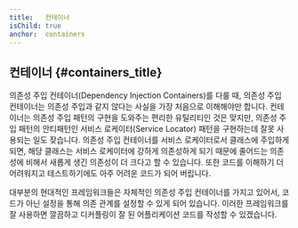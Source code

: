```yaml
---
title:   컨테이너
isChild: true
anchor:  containers
---
```


## 컨테이너 {#containers_title}

의존성 주입 컨테이너(Dependency Injection Containers)를 다룰 때, 의존성 주입 컨테이너는 
의존성 주입과 같지 않다는 사실을 가장 처음으로 이해해야만 합니다. 컨테이너는 의존성 주입 패턴의 
구현을 도와주는 편리한 유틸리티인 것은 맞지만, 의존성 주입 패턴의 안티패턴인 
서비스 로케이터(Service Locator) 패턴을 구현하는데 잘못 사용되는 일도 잦습니다.
의존성 주입 컨테이너를 서비스 로케이터로서 클래스에 주입하게 되면,
해당 클래스는 서비스 로케이터에 강하게 의존성하게 되기 때문에 줄어드는 의존성에 비해서 
새롭게 생긴 의존성이 더 크다고 할 수 있습니다. 또한 코드를 이해하기 더 어려워지고
테스트하기에도 아주 어려운 코드가 되어 버립니다.

대부분의 현대적인 프레임워크들은 자체적인 의존성 주입 컨테이너를 가지고 있어서, 코드가 아닌 설정을 통해
의존 관계를 설정할 수 있게 되어 있습니다. 이러한 프레임워크를 잘 사용하면 깔끔하고 디커플링이 잘 된
어플리케이션 코드를 작성할 수 있겠습니다.
